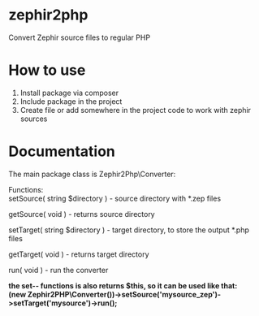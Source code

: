 # zephir2php
Convert Zephir source files to regular PHP

# How to use
1. Install package via composer
2. Include package in the project
3. Create file or add somewhere in the project code to work with zephir sources

# Documentation

The main package class is Zephir2Php\Converter:

Functions:
<br>setSource( string $directory ) - source directory with *.zep files

getSource( void ) - returns source directory

setTarget( string $directory ) - target directory, to store the output *.php files

getTarget( void ) - returns target directory

run( void ) - run the converter

**the set-- functions is also returns $this, so it can be used like that:
<br>(new Zephir2PHP\Converter())->setSource('mysource_zep')->setTarget('mysource')->run();**
